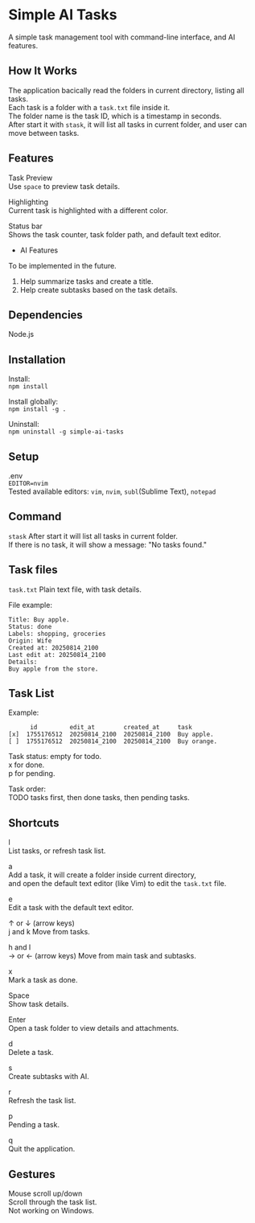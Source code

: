 
Simple AI Tasks
===============


A simple task management tool with command-line interface, and AI features.  


How It Works
------------

The application bacically read the folders in current directory, listing all tasks.  
Each task is a folder with a `task.txt` file inside it.  
The folder name is the task ID, which is a timestamp in seconds.  
After start it with `stask`, it will list all tasks in current folder, and user can move between tasks.  


Features
--------

Task Preview  
Use `space` to preview task details.  

Highlighting  
Current task is highlighted with a different color.

Status bar  
Shows the task counter, task folder path, and default text editor.  

* AI Features

To be implemented in the future.  
1. Help summarize tasks and create a title.  
2. Help create subtasks based on the task details.  


Dependencies
------------

Node.js


Installation
------------

Install:  
`npm install`  

Install globally:  
`npm install -g .`

Uninstall:  
`npm uninstall -g simple-ai-tasks`


Setup
-----

.env  
`EDITOR=nvim`  
Tested available editors: `vim`, `nvim`, `subl`(Sublime Text), `notepad`  


Command
-------

`stask`
After start it will list all tasks in current folder.  
If there is no task, it will show a message: "No tasks found."


Task files
----------

`task.txt`
Plain text file, with task details.

File example:
```
Title: Buy apple.
Status: done
Labels: shopping, groceries
Origin: Wife
Created at: 20250814_2100
Last edit at: 20250814_2100
Details:
Buy apple from the store.
```


Task List
---------

Example:  
```
      id         edit_at        created_at     task
[x]  1755176512  20250814_2100  20250814_2100  Buy apple.   
[ ]  1755176512  20250814_2100  20250814_2100  Buy orange.  
```

Task status:
empty for todo.  
x for done.  
p for pending.  

Task order:  
TODO tasks first, then done tasks, then pending tasks.


Shortcuts
---------

l  
List tasks, or refresh task list.  

a  
Add a task, it will create a folder inside current directory,  
and open the default text editor (like Vim) to edit the `task.txt` file.  

e  
Edit a task with the default text editor.  

↑ or ↓ (arrow keys)  
j and k
Move from tasks.  

h and l  
→ or ← (arrow keys)
Move from main task and subtasks.  

x  
Mark a task as done.  

Space  
Show task details.  

Enter  
Open a task folder to view details and attachments.  

d  
Delete a task.  

s  
Create subtasks with AI.  

r  
Refresh the task list.  

p  
Pending a task.  

q  
Quit the application.  


Gestures
--------

Mouse scroll up/down  
Scroll through the task list.  
Not working on Windows.  